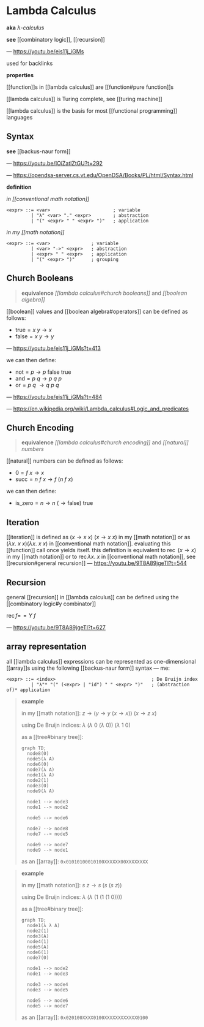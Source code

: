 # Lambda Calculus

**aka** _$\lambda$-calculus_

**see** [[combinatory logic]], [[recursion]]

&mdash; <https://youtu.be/eis11j_iGMs>

used for backlinks

**properties**

[[function]]s in [[lambda calculus]] are [[function#pure function]]s

[[lambda calculus]] is Turing complete, see [[turing machine]]

[[lambda calculus]] is the basis for most [[functional programming]] languages

## Syntax

**see** [[backus-naur form]]

&mdash; <https://youtu.be/IOiZatlZtGU?t=292>

&mdash; <https://opendsa-server.cs.vt.edu/OpenDSA/Books/PL/html/Syntax.html>

**definition**

_in [[conventional math notation]]_

```bnf
<expr> ::= <var>                       ; variable
         | "λ" <var> "." <expr>        ; abstraction
         | "(" <expr> " " <expr> ")"   ; application
```

_in my [[math notation]]_

```bnf
<expr> ::= <var>               ; variable
         | <var> "->" <expr>   ; abstraction
         | <expr> " " <expr>   ; application
         | "(" <expr> ")"      ; grouping
```

## Church Booleans

> **equivalence** _[[lambda calculus#church booleans]]_ and _[[boolean algebra]]_

[[boolean]] values and [[boolean algebra#operators]] can be defined as follows:

- $\text{true} = x\ y \rightarrow x$
- $\text{false} = x\ y \rightarrow y$

&mdash; <https://youtu.be/eis11j_iGMs?t=413>

we can then define:

- $\text{not} = p \rightarrow p\ \text{false}\ \text{true}$
- $\text{and} = p\ q \rightarrow p\ q\ p$
- $\text{or} = p\ q\ \rightarrow q\ p\ q$

&mdash; <https://youtu.be/eis11j_iGMs?t=484>

&mdash; <https://en.wikipedia.org/wiki/Lambda_calculus#Logic_and_predicates>

## Church Encoding

> **equivalence** _[[lambda calculus#church encoding]]_ and _[[natural]] numbers_

[[natural]] numbers can be defined as follows:

- $0 = f\ x \rightarrow x$
- $\text{succ} = n\ f\ x \rightarrow f\ (n\ f\ x)$

we can then define:

- $\text{is\_zero} = n \rightarrow n\ (\rightarrow \text{false})\ \text{true}$

## Iteration

[[iteration]] is defined as $(x \rightarrow x\ x)\ (x \rightarrow x\ x)$ in my [[math notation]] or as $(\lambda x.\ x\ x) (\lambda x.\ x\ x)$ in [[conventional math notation]]. evaluating this [[function]] call once yields itself. this definition is equivalent to $\operatorname{rec}\ (x \rightarrow x)$ in my [[math notation]] or to $\operatorname{rec} \lambda x.\ x$ in [[conventional math notation]], see [[recursion#general recursion]] &mdash; <https://youtu.be/9T8A89jgeTI?t=544>

## Recursion

general [[recursion]] in [[lambda calculus]] can be defined using the [[combinatory logic#y combinator]]

$\operatorname{rec} f =\!= Y\ f$

&mdash; <https://youtu.be/9T8A89jgeTI?t=627>

## array representation

all [[lambda calculus]] expressions can be represented as one-dimensional [[array]]s using the following [[backus-naur form]] syntax &mdash; me:

```bnf
<expr> ::= <index>                                   ; De Bruijn index
         | "λ"* "(" (<expr> | "id") " " <expr> ")"   ; (abstraction of)* application
```

> **example**
>
> in my [[math notation]]: $z \rightarrow (y \rightarrow y\ (x \rightarrow x))\ (x \rightarrow z\ x)$
>
> using De Bruijn indices: $\lambda\ (\lambda\ 0\ (\lambda\ 0))\ (\lambda\ 1\ 0)$
>
> as a [[tree#binary tree]]:
>
> ```mermaid
> graph TD;
>   node8(0)
>   node5(λ A)
>   node6(0)
>   node7(λ A)
>   node1(λ A)
>   node2(1)
>   node3(0)
>   node9(λ A)
>
>   node1 --> node3
>   node1 --> node2
>
>   node5 --> node6
>
>   node7 --> node8
>   node7 --> node5
>
>   node9 --> node7
>   node9 --> node1
> ```
>
> as an [[array]]: `0x01010100010100XXXXXX00XXXXXXXX`

> **example**
>
> in my [[math notation]]: $s\ z \rightarrow s\ (s\ (s\ z))$
>
> using De Bruijn indices: $\lambda\ (\lambda\ (1\ (1\ (1\ 0))))$
>
> as a [[tree#binary tree]]:
>
> ```mermaid
> graph TD;
>   node1(λ λ A)
>   node2(1)
>   node3(A)
>   node4(1)
>   node5(A)
>   node6(1)
>   node7(0)
>
>   node1 --> node2
>   node1 --> node3
>
>   node3 --> node4
>   node3 --> node5
>
>   node5 --> node6
>   node5 --> node7
> ```
>
> as an [[array]]: `0x020100XXXX0100XXXXXXXXXXXX0100`
